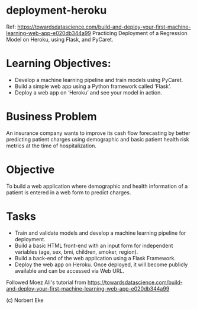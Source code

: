 # deployment-heroku
Ref: https://towardsdatascience.com/build-and-deploy-your-first-machine-learning-web-app-e020db344a99
Practicing Deployment of a Regression Model on Heroku, using Flask, and PyCaret.

# Learning Objectives:
  - Develop a machine learning pipeline and train models using PyCaret.
  - Build a simple web app using a Python framework called ‘Flask’.
  - Deploy a web app on ‘Heroku’ and see your model in action.
  
# Business Problem
An insurance company wants to improve its cash flow forecasting by better predicting patient charges using demographic and basic patient health risk metrics at the time of hospitalization.

# Objective
To build a web application where demographic and health information of a patient is entered in a web form to predict charges.

# Tasks
  - Train and validate models and develop a machine learning pipeline for deployment.
  - Build a basic HTML front-end with an input form for independent variables (age, sex, bmi, children, smoker, region).
  - Build a back-end of the web application using a Flask Framework.
  - Deploy the web app on Heroku. Once deployed, it will become publicly available and can be accessed via Web URL.
  
Followed Moez Ali's tutorial from https://towardsdatascience.com/build-and-deploy-your-first-machine-learning-web-app-e020db344a99

(c) Norbert Eke
